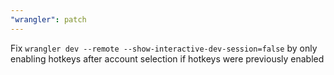 ```yaml
---
"wrangler": patch
---
```


Fix `wrangler dev --remote --show-interactive-dev-session=false` by only enabling hotkeys after account selection if hotkeys were previously enabled
